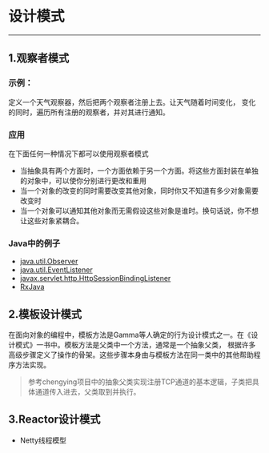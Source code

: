 # 设计模式

---

## 1.观察者模式

### 示例：

定义一个天气观察器，然后把两个观察者注册上去。让天气随着时间变化， 变化的同时，遍历所有注册的观察者，并对其进行通知。

### 应用

在下面任何一种情况下都可以使用观察者模式

* 当抽象具有两个方面时，一个方面依赖于另一个方面。将这些方面封装在单独的对象中，可以使你分别进行更改和重用
* 当一个对象的改变的同时需要改变其他对象，同时你又不知道有多少对象需要改变时
* 当一个对象可以通知其他对象而无需假设这些对象是谁时。换句话说，你不想让这些对象紧耦合。

### Java中的例子

* [java.util.Observer](http://docs.oracle.com/javase/8/docs/api/java/util/Observer.html)
* [java.util.EventListener](http://docs.oracle.com/javase/8/docs/api/java/util/EventListener.html)
* [javax.servlet.http.HttpSessionBindingListener](http://docs.oracle.com/javaee/7/api/javax/servlet/http/HttpSessionBindingListener.html)
* [RxJava](https://github.com/ReactiveX/RxJava)

## 2.模板设计模式

在面向对象的编程中，模板方法是Gamma等人确定的行为设计模式之一。在《设计模式》一书中。模板方法是父类中一个方法，通常是一个抽象父类， 根据许多高级步骤定义了操作的骨架。这些步骤本身由与模板方法在同一类中的其他帮助程序方法实现。

> 参考chengying项目中的抽象父类实现注册TCP通道的基本逻辑，子类把具体通道传入进去，父类取到并执行。

## 3.Reactor设计模式
* Netty线程模型